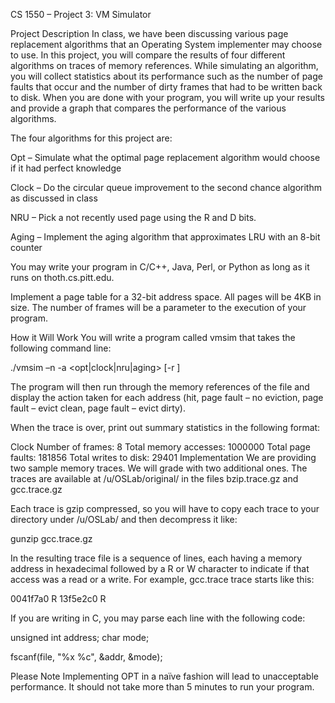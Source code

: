 CS 1550 – Project 3: VM Simulator

Project Description
In class, we have been discussing various page replacement algorithms that an Operating System implementer may choose to use. In this project, you will compare the results of four different algorithms on traces of memory references. While simulating an algorithm, you will collect statistics about its performance such as the number of page faults that occur and the number of dirty frames that had to be written back to disk. When you are done with your program, you will write up your results and provide a graph that compares the performance of the various algorithms.

The four algorithms for this project are:

Opt – Simulate what the optimal page replacement algorithm would choose if it had perfect knowledge

Clock – Do the circular queue improvement to the second chance algorithm as discussed in class

NRU – Pick a not recently used page using the R and D bits.

Aging – Implement the aging algorithm that approximates LRU with an 8-bit counter

You may write your program in C/C++, Java, Perl, or Python as long as it runs on thoth.cs.pitt.edu.

Implement a page table for a 32-bit address space. All pages will be 4KB in size. The number of frames will be a parameter to the execution of your program.

How it Will Work
You will write a program called vmsim that takes the following command line:

./vmsim –n <numframes> -a <opt|clock|nru|aging> [-r <refresh>] <tracefile>

The program will then run through the memory references of the file and display the action taken for each address (hit, page fault – no eviction, page fault – evict clean, page fault – evict dirty).

When the trace is over, print out summary statistics in the following format:

Clock
Number of frames:       8
Total memory accesses:  1000000
Total page faults:      181856
Total writes to disk:   29401
Implementation
We are providing two sample memory traces. We will grade with two additional ones. The traces are available at /u/OSLab/original/ in the files bzip.trace.gz and gcc.trace.gz

Each trace is gzip compressed, so you will have to copy each trace to your directory under /u/OSLab/ and then decompress it like:

gunzip gcc.trace.gz

In the resulting trace file is a sequence of lines, each having a memory address in hexadecimal followed by a R or W character to indicate if that access was a read or a write. For example, gcc.trace trace starts like this:

0041f7a0 R
13f5e2c0 R

If you are writing in C, you may parse each line with the following code:

unsigned int address;
char mode;

fscanf(file, "%x %c", &addr, &mode);

Please Note
Implementing OPT in a naïve fashion will lead to unacceptable performance. It should not take more than 5 minutes to run your program.
